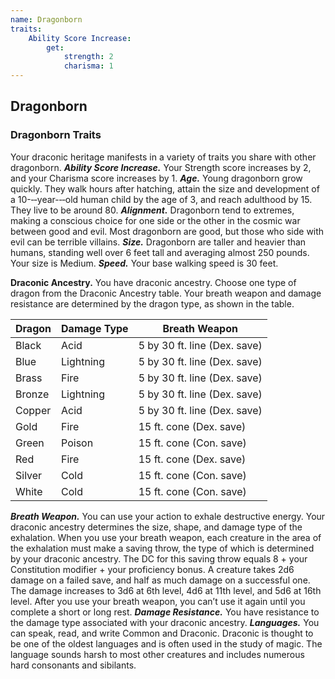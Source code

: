```yaml
---
name: Dragonborn
traits:
    Ability Score Increase:
        get:
            strength: 2
            charisma: 1
---
```


## Dragonborn

### Dragonborn Traits

Your draconic heritage manifests in a variety of traits you share with other dragonborn.
_**Ability Score Increase.**_ Your Strength score increases by 2, and your Charisma score increases by 1.
_**Age.**_ Young dragonborn grow quickly. They walk hours after hatching, attain the size and development of a 10-­‐‑year-­‐‑old human child by the age of 3, and reach adulthood by 15. They live to be around 80.
_**Alignment.**_ Dragonborn tend to extremes, making a conscious choice for one side or the other in the cosmic war between good and evil. Most dragonborn are good, but those who side with evil can be terrible villains.
_**Size.**_ Dragonborn are taller and heavier than humans, standing well over 6 feet tall and averaging almost 250 pounds. Your size is Medium.
_**Speed.**_ Your base walking speed is 30 feet.

**Draconic Ancestry.** You have draconic ancestry. Choose one type of dragon from the Draconic Ancestry table. Your breath weapon and damage resistance are determined by the dragon type, as shown in the table.

| Dragon | Damage Type | Breath Weapon                |
| ------ | ----------- | ---------------------------- |
| Black  | Acid        | 5 by 30 ft. line (Dex. save) |
| Blue   | Lightning   | 5 by 30 ft. line (Dex. save) |
| Brass  | Fire        | 5 by 30 ft. line (Dex. save) |
| Bronze | Lightning   | 5 by 30 ft. line (Dex. save) |
| Copper | Acid        | 5 by 30 ft. line (Dex. save) |
| Gold   | Fire        | 15 ft. cone (Dex. save)      |
| Green  | Poison      | 15 ft. cone (Con. save)      |
| Red    | Fire        | 15 ft. cone (Dex. save)      |
| Silver | Cold        | 15 ft. cone (Con. save)      |
| White  | Cold        | 15 ft. cone (Con. save)      |

_**Breath Weapon.**_ You can use your action to exhale destructive energy. Your draconic ancestry determines the size, shape, and damage type of the exhalation. When you use your breath weapon, each creature in the area of the exhalation must make a saving throw, the type of which is determined by your draconic ancestry. The DC for this saving throw equals 8 + your Constitution modifier + your proficiency bonus. A creature takes 2d6 damage on a failed save, and half as much damage on a successful one. The damage increases to 3d6 at 6th level, 4d6 at 11th level, and 5d6 at 16th level. After you use your breath weapon, you can’t use it again until you complete a short or long rest.
_**Damage Resistance.**_ You have resistance to the damage type associated with your draconic ancestry.
_**Languages.**_ You can speak, read, and write Common and Draconic. Draconic is thought to be one of the oldest languages and is often used in the study of magic. The language sounds harsh to most other creatures and includes numerous hard consonants and sibilants.
